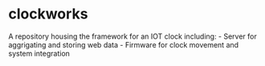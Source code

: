 # clockworks
A repository housing the framework for an IOT clock including:
    - Server for aggrigating and storing web data
    - Firmware for clock movement and system integration 
